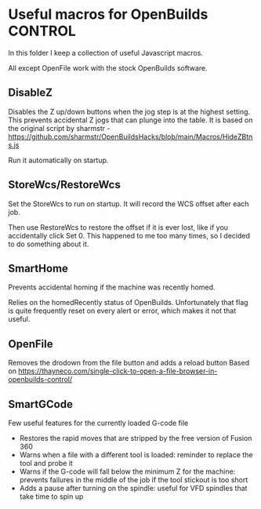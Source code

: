 # Useful macros for OpenBuilds CONTROL

In this folder I keep a collection of useful Javascript macros.

All except OpenFile work with the stock OpenBuilds software.

## DisableZ
Disables the Z up/down buttons when the jog step is at the highest setting.
This prevents accidental Z jogs that can plunge into the table.
It is based on the original script by sharmstr - https://github.com/sharmstr/OpenBuildsHacks/blob/main/Macros/HideZBtns.js

Run it automatically on startup.

## StoreWcs/RestoreWcs
Set the StoreWcs to run on startup. It will record the WCS offset after each job.

Then use RestoreWcs to restore the offset if it is ever lost, like if you accidentally click Set 0. This happened to me too many times, so I decided to do something about it.

## SmartHome
Prevents accidental homing if the machine was recently homed.

Relies on the homedRecently status of OpenBuilds. Unfortunately that flag is quite frequently reset on every alert or error, which makes it not that useful.

## OpenFile
Removes the drodown from the file button and adds a reload button
Based on https://thayneco.com/single-click-to-open-a-file-browser-in-openbuilds-control/

## SmartGCode
Few useful features for the currently loaded G-code file
* Restores the rapid moves that are stripped by the free version of Fusion 360
* Warns when a file with a different tool is loaded: reminder to replace the tool and probe it
* Warns if the G-code will fall below the minimum Z for the machine: prevents failures in the middle of the job if the tool stickout is too short
* Adds a pause after turning on the spindle: useful for VFD spindles that take time to spin up
